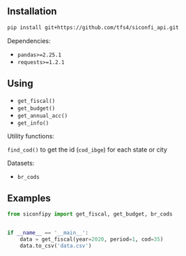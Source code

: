 
## Installation


```bash
pip install git+https://github.com/tfs4/siconfi_api.git
```

Dependencies:

* `pandas>=2.25.1`
* `requests>=1.2.1`

## Using
* `get_fiscal()` 
* `get_budget()` 
* `get_annual_acc()`
* `get_info()` 

Utility functions:

`find_cod()` to get the id (`cod_ibge`) for each state or city

Datasets:

* `br_cods`

## Examples


```python
from siconfipy import get_fiscal, get_budget, br_cods


if __name__ == '__main__':
    data = get_fiscal(year=2020, period=1, cod=35)
    data.to_csv('data.csv')
```

